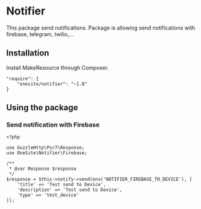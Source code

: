 Notifier
=======================

This package send notifications. Package is allowing send notifications with firebase, telegram, twilio,...

## Installation

Install MakeResource through Composer.

    "require": {
        "onesite/notifier": "~1.0"
    }
    
## Using the package

### Send notification with Firebase

    <?php

    use GuzzleHttp\Psr7\Response;
    use OneSite\Notifier\Firebase;
    
    /**
     * @var Response $response
     */
    $response = $this->notify->send(env('NOTIFIER_FIREBASE_TO_DEVICE'), [
        'title' => 'Test send to Device',
        'description' => 'Test send to Device',
        'type' => 'test_device'
    ]);    